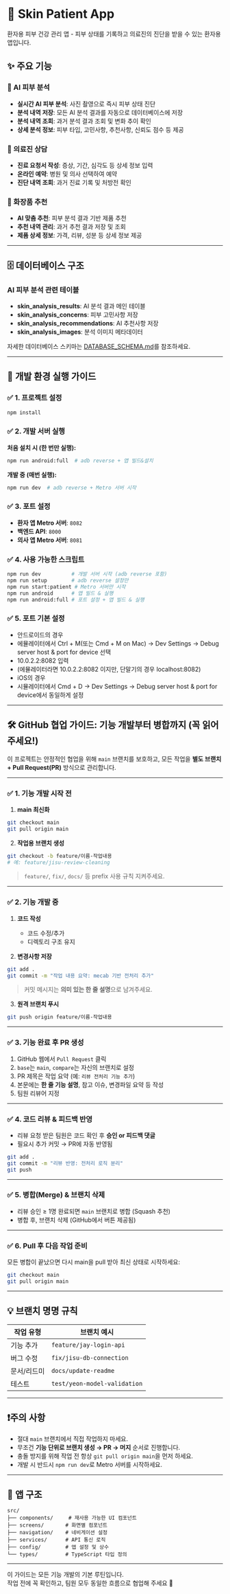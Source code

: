 # 📱 Skin Patient App

환자용 피부 건강 관리 앱 - 피부 상태를 기록하고 의료진의 진단을 받을 수 있는 환자용 앱입니다.

## ✨ 주요 기능

### 🔬 AI 피부 분석
- **실시간 AI 피부 분석**: 사진 촬영으로 즉시 피부 상태 진단
- **분석 내역 저장**: 모든 AI 분석 결과를 자동으로 데이터베이스에 저장
- **분석 내역 조회**: 과거 분석 결과 조회 및 변화 추이 확인
- **상세 분석 정보**: 피부 타입, 고민사항, 추천사항, 신뢰도 점수 등 제공

### 🏥 의료진 상담
- **진료 요청서 작성**: 증상, 기간, 심각도 등 상세 정보 입력
- **온라인 예약**: 병원 및 의사 선택하여 예약
- **진단 내역 조회**: 과거 진료 기록 및 처방전 확인

### 💄 화장품 추천
- **AI 맞춤 추천**: 피부 분석 결과 기반 제품 추천
- **추천 내역 관리**: 과거 추천 결과 저장 및 조회
- **제품 상세 정보**: 가격, 리뷰, 성분 등 상세 정보 제공

---

## 🗄️ 데이터베이스 구조

### AI 피부 분석 관련 테이블
- **skin_analysis_results**: AI 분석 결과 메인 테이블
- **skin_analysis_concerns**: 피부 고민사항 저장
- **skin_analysis_recommendations**: AI 추천사항 저장
- **skin_analysis_images**: 분석 이미지 메타데이터

자세한 데이터베이스 스키마는 [DATABASE_SCHEMA.md](./DATABASE_SCHEMA.md)를 참조하세요.

---

## 🚀 개발 환경 실행 가이드

### ✅ 1. 프로젝트 설정

```bash
npm install
```

### ✅ 2. 개발 서버 실행

**처음 설치 시 (한 번만 실행):**
```bash
npm run android:full  # adb reverse + 앱 빌드&설치
```

**개발 중 (매번 실행):**
```bash
npm run dev  # adb reverse + Metro 서버 시작
```

### ✅ 3. 포트 설정

- **환자 앱 Metro 서버**: `8082`
- **백엔드 API**: `8000`
- **의사 앱 Metro 서버**: `8081`

### ✅ 4. 사용 가능한 스크립트

```bash
npm run dev          # 개발 서버 시작 (adb reverse 포함)
npm run setup        # adb reverse 설정만
npm run start:patient # Metro 서버만 시작
npm run android      # 앱 빌드 & 실행
npm run android:full # 포트 설정 + 앱 빌드 & 실행
```

### ✅ 5. 포트 기본 설정
- 안드로이드의 경우
- 에뮬레이터에서 Ctrl + M(또는 Cmd + M on Mac) → Dev Settings → Debug server host & port for device 선택
- 10.0.2.2:8082 입력
- (에뮬레이터라면 10.0.2.2:8082 이지만, 단말기의 경우 localhost:8082)
- iOS의 경우
- 시뮬레이터에서 Cmd + D → Dev Settings → Debug server host & port for device에서 동일하게 설정

---

## 🛠 GitHub 협업 가이드: 기능 개발부터 병합까지 (꼭 읽어주세요!)

이 프로젝트는 안정적인 협업을 위해 `main` 브랜치를 보호하고, 모든 작업을 **별도 브랜치 + Pull Request(PR)** 방식으로 관리합니다.

---

### ✅ 1. 기능 개발 시작 전

1. **main 최신화**
```bash
git checkout main
git pull origin main
```

2. **작업용 브랜치 생성**
```bash
git checkout -b feature/이름-작업내용
# 예: feature/jisu-review-cleaning
```
> `feature/`, `fix/`, `docs/` 등 prefix 사용 규칙 지켜주세요.

---

### ✅ 2. 기능 개발 중

1. **코드 작성**
   - 코드 수정/추가
   - 디렉토리 구조 유지

2. **변경사항 저장**
```bash
git add .
git commit -m "작업 내용 요약: mecab 기반 전처리 추가"
```
> 커밋 메시지는 **의미 있는 한 줄 설명**으로 남겨주세요.

3. **원격 브랜치 푸시**
```bash
git push origin feature/이름-작업내용
```

---

### ✅ 3. 기능 완료 후 PR 생성

1. GitHub 웹에서 `Pull Request` 클릭
2. `base`는 `main`, `compare`는 자신의 브랜치로 설정
3. PR 제목은 작업 요약 (예: `리뷰 전처리 기능 추가`)
4. 본문에는 **한 줄 기능 설명**, 참고 이슈, 변경파일 요약 등 작성
5. 팀원 리뷰어 지정

---

### ✅ 4. 코드 리뷰 & 피드백 반영

- 리뷰 요청 받은 팀원은 코드 확인 후 **승인 or 피드백 댓글**
- 필요시 추가 커밋 → PR에 자동 반영됨
```bash
git add .
git commit -m "리뷰 반영: 전처리 로직 분리"
git push
```

---

### ✅ 5. 병합(Merge) & 브랜치 삭제

- 리뷰 승인 ≥ 1명 완료되면 `main` 브랜치로 병합 (Squash 추천)
- 병합 후, 브랜치 삭제 (GitHub에서 버튼 제공됨)

---

### ✅ 6. Pull 후 다음 작업 준비

모든 병합이 끝났으면 다시 main을 pull 받아 최신 상태로 시작하세요:
```bash
git checkout main
git pull origin main
```

---

## 💡 브랜치 명명 규칙

| 작업 유형     | 브랜치 예시                      |
|--------------|----------------------------------|
| 기능 추가     | `feature/jay-login-api`          |
| 버그 수정     | `fix/jisu-db-connection`         |
| 문서/리드미   | `docs/update-readme`             |
| 테스트        | `test/yeon-model-validation`     |

---

## ❗주의 사항

- 절대 `main` 브랜치에서 직접 작업하지 마세요.
- 무조건 **기능 단위로 브랜치 생성 → PR → 머지** 순서로 진행합니다.
- 충돌 방지를 위해 작업 전 항상 `git pull origin main`을 먼저 하세요.
- 개발 시 반드시 `npm run dev`로 Metro 서버를 시작하세요.

---

## 📱 앱 구조

```
src/
├── components/     # 재사용 가능한 UI 컴포넌트
├── screens/       # 화면별 컴포넌트
├── navigation/    # 네비게이션 설정
├── services/      # API 통신 로직
├── config/        # 앱 설정 및 상수
└── types/         # TypeScript 타입 정의
```

---

이 가이드는 모든 기능 개발의 기본 루틴입니다.  
작업 전에 꼭 확인하고, 팀원 모두 동일한 흐름으로 협업해 주세요 🙏
